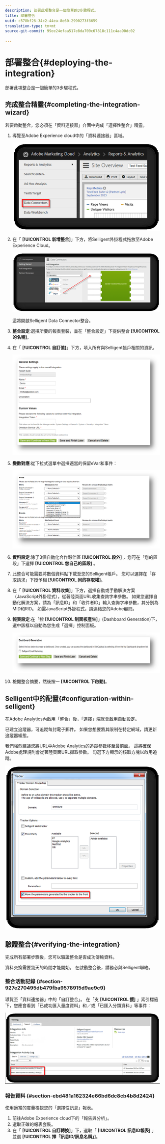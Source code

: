 ```yaml
---
description: 部署此項整合是一個簡單的3步驟程式。
title: 部署整合
uuid: c578bf26-34c2-44ea-8e60-2990273f8659
translation-type: tm+mt
source-git-commit: 99ee24efaa517e8da700c67818c111c4aa90dc02

---
```



# 部署整合{#deploying-the-integration}

部署此項整合是一個簡單的3步驟程式。

## 完成整合精靈{#completing-the-integration-wizard}

若要啟動整合，您必須在「資料連接器」介面中完成「選擇性整合」精靈。

1. 導覽至Adobe Experience cloud中的「資料連接器」區域。

   ![](assets/selligent-data_connectors.png)

1. 在「 **[!UICONTROL 新增整合]**」下方，將Selligent外掛程式拖放至Adobe Experience Cloud。

   ![](assets/selligent-add_integration.png)

   這將開啟Selligent Data Connector整合。

1. **整合設定**:選擇所要的報表套裝，並在「整合設定」下提供整合 **[!UICONTROL 的名稱]**。

1. 在「 **[!UICONTROL 自訂值]**」下方，填入所有與Selligent帳戶相關的資訊。

   ![](assets/selligent-general_settings.png)

1. **變數對應**:從下拉式選單中選擇適當的保留eVar和事件：

   ![](assets/selligent-variables.png)

1. **資料設定**:除了3個自動化合作夥伴區 **[!UICONTROL 段外]** ，您可在「您的區段」下選擇 **[!UICONTROL 您自己的區段]** 。

1. 此整合可能需要將數個資料點下載至您的Selligent帳戶。 您可以選擇在「存取請求」下授予相 **[!UICONTROL 同的存取權]**。
1. 在「 **[!UICONTROL 資料收集]**」下方，選擇自動或手動解決方案（JavaScript外掛程式），從著陸頁面URL收集查詢字串參數。 如果您選擇自動化解決方案，請為「訊息ID」和「收件者ID」輸入查詢字串參數，其分別為MID和RID。 如需JavaScript外掛程式，請連絡您的Adobe顧問。
1. **報表設定**:在「控 **[!UICONTROL 制面板產生]**」(Dashboard Generation)下，選中該框以自動為您生成「選擇」控制面板。

   ![](assets/selligent-report_settings.png)

1. 檢閱整合摘要，然後按一 **[!UICONTROL 下啟動]**。

## Selligent中的配置{#configuration-within-selligent}

在Adobe Analytics內啟用「整合」後，「選擇」端就會啟用自動設定。

已建立追蹤器，可追蹤每封電子郵件。 如果您想要將其限制在特定網域，請更新追蹤器組態。

我們強烈建議您將URL中Adobe Analytics的追蹤參數移至最前面。 這將確保Adobe處理規則會從著陸頁面URL擷取參數。 勾選下方顯示的核取方塊以啟用追蹤。

![](assets/selligent-tracker.png)

## 驗證整合{#verifying-the-integration}

完成所有部署步驟後，您可以驗證整合是否成功傳輸資料。

資料交換需要幾天的時間才能開始。 在啟動整合後，請務必與Selligent聯絡。

### 整合活動記錄 {#section-927e270495db479fba9578915d9ae9c9}

導覽至「資料連接器」中的「自訂整合」。 在「支 **[!UICONTROL 援]** 」索引標籤下，您應會看到「已成功匯入量度資料」和／或「已匯入分類資料」等事件：

![](assets/selligent-verifying.png)

### 報告資料 {#section-ebd481a162324e66bd6dc8cb4b8d2424}

使用適當的度量檢視您的「選擇性訊息」報表。

1. 前往Adobe Experience cloud下的「報告與分析」。
1. 選取正確的報表套裝。
1. 在「 **[!UICONTROL 自訂轉換]**」下，選取「 **[!UICONTROL 訊息ID報表]** 」並選 **[!UICONTROL 擇「訊息ID/訊息名稱」]**。
